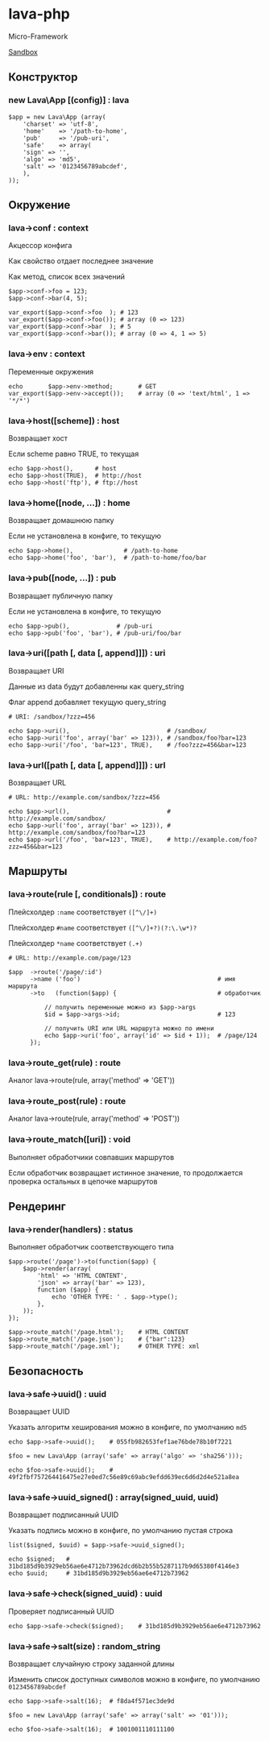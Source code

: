 lava-php
========

Micro-Framework

[Sandbox](http://lava.illogical.ru/)


## Конструктор


### new Lava\App [(config)] : lava

```
$app = new Lava\App (array(
    'charset' => 'utf-8',
    'home'    => '/path-to-home',
    'pub'     => '/pub-uri',
    'safe'    => array(
	'sign' => '',
	'algo' => 'md5',
	'salt' => '0123456789abcdef',
    ),
));
```


## Окружение


### lava->conf : context

Акцессор конфига

Как свойство отдает последнее значение

Как метод, список всех значений

```
$app->conf->foo = 123;
$app->conf->bar(4, 5);

var_export($app->conf->foo  ); # 123
var_export($app->conf->foo()); # array (0 => 123)
var_export($app->conf->bar  ); # 5
var_export($app->conf->bar()); # array (0 => 4, 1 => 5)
```

### lava->env : context

Переменные окружения

```
echo       $app->env->method;       # GET
var_export($app->env->accept());    # array (0 => 'text/html', 1 => '*/*')
```

### lava->host([scheme]) : host

Возвращает хост

Если scheme равно TRUE, то текущая

```
echo $app->host(),      # host
echo $app->host(TRUE),	# http://host
echo $app->host('ftp'), # ftp://host
```

### lava->home([node, ...]) : home

Возвращает домашнюю папку

Если не установлена в конфиге, то текущую

```
echo $app->home(),              # /path-to-home
echo $app->home('foo', 'bar'),	# /path-to-home/foo/bar
```

### lava->pub([node, ...]) : pub

Возвращает публичную папку

Если не установлена в конфиге, то текущую

```
echo $app->pub(),             # /pub-uri
echo $app->pub('foo', 'bar'), # /pub-uri/foo/bar
```

### lava->uri([path [, data [, append]]]) : uri

Возвращает URI

Данные из data будут добавленны как query_string

Флаг append добавляет текущую query_string

```
# URI: /sandbox/?zzz=456

echo $app->uri(),                           # /sandbox/
echo $app->uri('foo', array('bar' => 123)), # /sandbox/foo?bar=123
echo $app->uri('/foo', 'bar=123', TRUE),    # /foo?zzz=456&bar=123
```

### lava->url([path [, data [, append]]]) : url

Возвращает URL

```
# URL: http://example.com/sandbox/?zzz=456

echo $app->url(),                           # http://example.com/sandbox/
echo $app->url('foo', array('bar' => 123)), # http://example.com/sandbox/foo?bar=123
echo $app->url('/foo', 'bar=123', TRUE),    # http://example.com/foo?zzz=456&bar=123
```


## Маршруты


### lava->route(rule [, conditionals]) : route

Плейсхолдер `:name` соответствует `([^\/]+)`

Плейсхолдер `#name` соответствует `([^\/]+?)(?:\.\w*)?`

Плейсхолдер `*name` соответствует `(.+)`

```
# URL: http://example.com/page/123

$app  ->route('/page/:id')
      ->name ('foo')                                      # имя маршрута
      ->to   (function($app) {                            # обработчик

          // получить переменные можно из $app->args
          $id = $app->args->id;                           # 123

          // получить URI или URL маршрута можно по имени
          echo $app->uri('foo', array('id' => $id + 1));  # /page/124
      });
```

### lava->route_get(rule) : route

Аналог lava->route(rule, array('method' => 'GET'))

### lava->route_post(rule) : route

Аналог lava->route(rule, array('method' => 'POST'))

### lava->route_match([uri]) : void

Выполняет обработчики совпавших маршрутов

Если обработчик возвращает истинное значение, то продолжается проверка остальных в цепочке маршрутов


## Рендеринг


### lava->render(handlers) : status

Выполняет обработчик соответствующего типа

```
$app->route('/page')->to(function($app) {
	$app->render(array(
		'html' => 'HTML CONTENT',
		'json' => array('bar' => 123),
		function ($app) {
			echo 'OTHER TYPE: ' . $app->type();
		},
	));
});

$app->route_match('/page.html');	# HTML CONTENT
$app->route_match('/page.json');	# {"bar":123}
$app->route_match('/page.xml');		# OTHER TYPE: xml
```

## Безопасность

### lava->safe->uuid() : uuid

Возвращает UUID

Указать алгоритм хеширования можно в конфиге, по умолчанию `md5`

```
echo $app->safe->uuid();	# 055fb982653fef1ae76bde78b10f7221

$foo = new Lava\App (array('safe' => array('algo' => 'sha256')));

echo $foo->safe->uuid();	# 49f2fbf757264416475e27e0ed7c56e89c69abc9efdd639ec6d6d2d4e521a8ea
```

### lava->safe->uuid_signed() : array(signed_uuid, uuid)

Возвращает подписанный UUID

Указать подпись можно в конфиге, по умолчанию пустая строка

```
list($signed, $uuid) = $app->safe->uuid_signed();

echo $signed;	# 31bd185d9b3929eb56ae6e4712b73962dcd6b2b55b5287117b9d65380f4146e3
echo $uuid;		# 31bd185d9b3929eb56ae6e4712b73962
```

### lava->safe->check(signed_uuid) : uuid

Проверяет подписанный UUID

```
echo $app->safe->check($signed);	# 31bd185d9b3929eb56ae6e4712b73962
```

### lava->safe->salt(size) : random_string

Возвращает случайную строку заданной длины

Изменить список доступных символов можно в конфиге, по умолчанию `0123456789abcdef`

```
echo $app->safe->salt(16);	# f8da4f571ec3de9d

$foo = new Lava\App (array('safe' => array('salt' => '01')));

echo $foo->safe->salt(16);	# 1001001110111100
```
